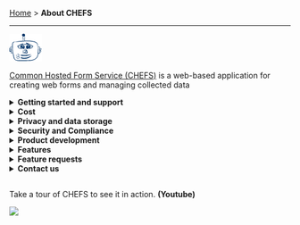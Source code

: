 [Home](.) > **About CHEFS**

---

![img](images/chefs-robot.png)

[Common Hosted Form Service (CHEFS)](https://submit.digital.gov.bc.ca/app/) is a web-based application for creating web forms and managing collected data

<details>
  <summary><strong>Getting started and support</strong></summary>

To start creating forms, you can [watch a series of short videos](https://www.youtube.com/playlist?list=PL9CV_8JBQHirsQAShw45PZeU1CkU88Q53) on how to build your first form, or follow our [Quick start guide](Quick-Start-Guide). For more advanced questions CHEFS, please review our:

- [Creating forms](Creating-forms) - learn about some of the different features in CHEFS
- [Training Video](https://www.youtube.com/watch?v=Wf432lBjcTA) - Watch an hour-long tutorial on how to use CHEFS. Note: We have updated CHEFS since May 2021. Follow our [Product road map](Product-roadmap) to stay up-to-date on all feature updates.
- If you want to host your own version of CHEFS, please follow our [CHEFS ReadMe](https://github.com/bcgov/common-hosted-form-service/blob/master/README.md)
</details>

<details>
  <summary><strong>Cost</strong></summary>

CHEFS is a free service available to all B.C. government employees and contractors.

</details>

<details>
  <summary><strong>Privacy and data storage</strong></summary>

It's your responsibility to comply with privacy laws governing the collection, use and disclosure of personally identifiable information.

[Learn more about CHEFS privacy and data collection](Privacy-and-data-collection)

</details>

<details>
  <summary><strong>Security and Compliance</strong></summary>

CHEFS has a Security Threat and Risk Assessment (STRA) Statement of Acceptable Risks (SoAR) that describes how the security of CHEFS is to be maintained.

[Learn more about CHEFS Security and the team's Compliance Procedures](SoAR-and-Compliance)

</details>

<details>
  <summary><strong>Product development</strong></summary>

Review our [product roadmap](Product-Roadmap) to see what features are upcoming for CHEFS.

If you or your team is interested in contributing to the project, you can fork our code base and contribute new features. For more details, please see the [CHEFS ReadMe](https://github.com/bcgov/common-hosted-form-service/blob/master/README.md) to host your own.

</details>

<details>
  <summary><strong>Features</strong></summary>

A user-friendly, hosted service for teams to create and publish their own web forms. Some of CHEFS features include:

- Drag and drop form fields into custom layouts
- Manage multiple form versions
- Export and re-use your form designs
- Manage your team’s permissions to view and export form submission data

**Features include:**

- A user-friendly **Form Designer** interface
- **Form Versioning**
- Custom form components (for example a BC business name look-up)
- Extensive choice of configurable form fields
- Custom, **Responsive form layouts**
- Form design **import/export**
- Settings for:
  - **Authentication** and access to your published form.
  - Form administration **Team Management**
  - Role-based access to features
  - Email **Notifications**
- Form submission **Export** (CSV and JSON formats)
- Secure API for accessing your data from other systems
- Downloading your submissions using a PDF template
</details>

<details>
  <summary><strong>Feature requests</strong></summary>

Do you have a feature request for CHEFS? Post your ideas, leave a comment or vote on our [Fider board](https://chefs-fider.apps.silver.devops.gov.bc.ca/). Your participation will help us decide on what to build next.

</details>

<details>
  <summary><strong>Contact us</strong></summary>

You also can reach out to the CHEFS team directly at [submit.digital@gov.bc.ca](mailto:submit.digital@gov.bc.ca).

</details>

##

Take a tour of CHEFS to see it in action. **(Youtube)**

[![](https://github.com/bcgov/common-hosted-form-service/assets/87393930/ec61578b-4b21-41a4-bb69-743ccf3d7ad4)](https://youtu.be/obOhyYusMjM)
